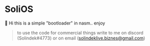 # SoliOS

👋 Hi this is a simple "bootloader" in nasm.. enjoy

> to use the code for commercial things write to me on discord (Solindek#4773) or on email (solindeklive.biznes@gmail.com)
